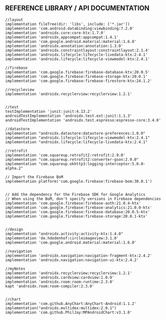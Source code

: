 ## REFERENCE LIBRARY / API DOCUMENTATION

    //layout
    implementation fileTree(dir: 'libs', include: ['*.jar'])
    implementation 'com.android.databinding:viewbinding:7.2.0'
    implementation 'androidx.core:core-ktx:1.7.0'
    implementation 'androidx.appcompat:appcompat:1.4.1'
    implementation 'com.google.android.material:material:1.6.0'
    implementation 'androidx.annotation:annotation:1.3.0'
    implementation 'androidx.constraintlayout:constraintlayout:2.1.4'
    implementation 'androidx.lifecycle:lifecycle-livedata-ktx:2.4.1'
    implementation 'androidx.lifecycle:lifecycle-viewmodel-ktx:2.4.1'
    
    //firebase
    implementation 'com.google.firebase:firebase-database-ktx:20.0.5'
    implementation 'com.google.firebase:firebase-storage-ktx:20.0.1'
    implementation 'com.google.firebase:firebase-firestore-ktx:24.1.2'
    
    //recycleview
    implementation 'androidx.recyclerview:recyclerview:1.2.1'

    
    //test
    testImplementation 'junit:junit:4.13.2'
    androidTestImplementation 'androidx.test.ext:junit:1.1.3'
    androidTestImplementation 'androidx.test.espresso:espresso-core:3.4.0'

    //datastore
    implementation "androidx.datastore:datastore-preferences:1.0.0"
    implementation "androidx.lifecycle:lifecycle-viewmodel-ktx:2.4.1"
    implementation "androidx.lifecycle:lifecycle-livedata-ktx:2.4.1"

    //retrofit
    implementation 'com.squareup.retrofit2:retrofit:2.9.0'
    implementation "com.squareup.retrofit2:converter-gson:2.9.0"
    implementation "com.squareup.okhttp3:logging-interceptor:5.0.0-alpha.2"

    // Import the Firebase BoM
    implementation platform('com.google.firebase:firebase-bom:30.0.1')


    // Add the dependency for the Firebase SDK for Google Analytics
    // When using the BoM, don't specify versions in Firebase dependencies
    implementation 'com.google.firebase:firebase-auth:21.0.4-ktx'
    implementation 'com.google.firebase:firebase-analytics:21.0.0-ktx'
    implementation 'com.google.firebase:firebase-database:20.0.5-ktx'
    implementation 'com.google.firebase:firebase-storage:20.0.1-ktx'


    //design
    implementation "androidx.activity:activity-ktx:1.4.0"
    implementation 'de.hdodenhof:circleimageview:3.1.0'
    implementation 'com.google.android.material:material:1.6.0'
    
    //navigation
    implementation 'androidx.navigation:navigation-fragment-ktx:2.4.2'
    implementation 'androidx.navigation:navigation-ui-ktx:2.4.2'

    //myNotes
    implementation 'androidx.recyclerview:recyclerview:1.2.1'
    implementation 'androidx.cardview:cardview:1.0.0'
    implementation 'androidx.room:room-runtime:2.3.0'
    kapt 'androidx.room:room-compiler:2.3.0'


    //chart
    implementation 'com.github.AnyChart:AnyChart-Android:1.1.2'
    implementation("androidx.multidex:multidex:2.0.1")
    implementation 'com.github.PhilJay:MPAndroidChart:v3.1.0'
